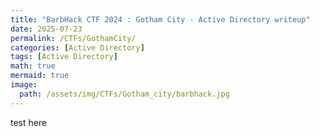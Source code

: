 ```yaml
---
title: "BarbHack CTF 2024 : Gotham City - Active Directory writeup"
date: 2025-07-23
permalink: /CTFs/GothamCity/
categories: [Active Directory]
tags: [Active Directory]
math: true
mermaid: true
image:
  path: /assets/img/CTFs/Gotham_city/barbhack.jpg
---
```









<!-- ---
title: "BarbHack CTF 2024 : Gotham City - Active Directory writeup"
permalink: /CTFs/test/
date: 2025-07-24
categories: [Active Directory]
tags: [Active Directory, Active Directory, LDAP, SMB]
math: true
mermaid: true
image:
  path: /assets/img/CTFs/Gotham_city/barbhack.jpg
--- -->

test here